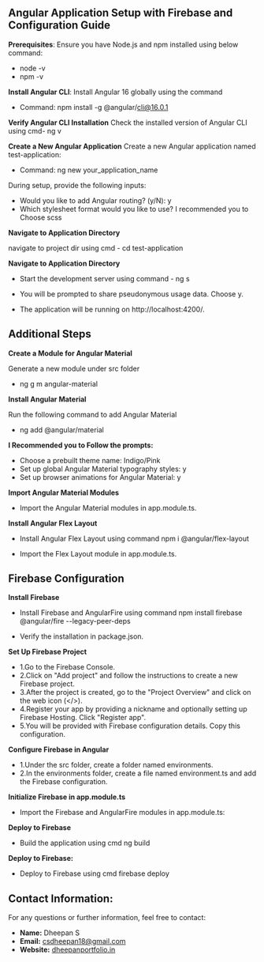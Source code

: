 ## Angular Application Setup with Firebase and Configuration Guide

**Prerequisites**:
Ensure you have Node.js and npm installed using below command:
- node -v
- npm -v

**Install Angular CLI**:
Install Angular 16 globally using the command

- Command: npm install -g @angular/cli@16.0.1


**Verify Angular CLI Installation**
Check the installed version of Angular CLI using cmd-  ng v

 **Create a New Angular Application**
Create a new Angular application named test-application:

- Command: ng new your_application_name

During setup, provide the following inputs:
   
   - Would you like to add Angular routing? (y/N): y
   - Which stylesheet format would you like to use? I recommended you to Choose scss

 **Navigate to Application Directory**

 navigate to project dir using cmd - cd test-application

**Navigate to Application Directory**

- Start the development server using command - ng s

- You will be prompted to share pseudonymous usage data. Choose y.

- The application will be running on http://localhost:4200/.
  

## Additional Steps

**Create a Module for Angular Material**

Generate a new module under src folder 

- ng g m angular-material

 **Install Angular Material**

Run the following command to add Angular Material

- ng add @angular/material

**I Recommended you to Follow the prompts:**

- Choose a prebuilt theme name: Indigo/Pink
- Set up global Angular Material typography styles: y
- Set up browser animations for Angular Material: y

**Import Angular Material Modules**

- Import the Angular Material modules in app.module.ts.

**Install Angular Flex Layout**

- Install Angular Flex Layout using command npm i @angular/flex-layout

- Import the Flex Layout module in app.module.ts.


## Firebase Configuration

**Install Firebase**

- Install Firebase and AngularFire using command npm install firebase @angular/fire --legacy-peer-deps

- Verify the installation in package.json.

**Set Up Firebase Project**

- 1.Go to the Firebase Console.
- 2.Click on "Add project" and follow the instructions to create a new Firebase project.
- 3.After the project is created, go to the "Project Overview" and click on the web icon (</>).
- 4.Register your app by providing a nickname and optionally setting up Firebase Hosting. Click "Register app".
- 5.You will be provided with Firebase configuration details. Copy this configuration.

**Configure Firebase in Angular**

- 1.Under the src folder, create a folder named environments.
- 2.In the environments folder, create a file named environment.ts and add the Firebase configuration.

**Initialize Firebase in app.module.ts**

- Import the Firebase and AngularFire modules in app.module.ts:

**Deploy to Firebase**

- Build the application using cmd ng build

**Deploy to Firebase:**

- Deploy to Firebase using cmd firebase deploy

## Contact Information:
For any questions or further information, feel free to contact:

- **Name:** Dheepan S
- **Email:** csdheepan18@gmail.com
- **Website:** [dheepanportfolio.in](https://dheepanportfolio.in)